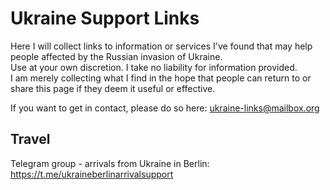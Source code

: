 # Ukraine Support Links
Here I will collect links to information or services I've found that may help people affected by the Russian invasion of Ukraine.    
Use at your own discretion. I take no liability for information provided.    
I am merely collecting what I find in the hope that people can return to or share this page if they deem it useful or effective. 

If you want to get in contact, please do so here: <a href="mailto:ukraine-links@mailbox.org">ukraine-links@mailbox.org</a>

## Travel
Telegram group - arrivals from Ukraine in Berlin: <a href="https://t.me/ukraineberlinarrivalsupport">https://t.me/ukraineberlinarrivalsupport</a>
